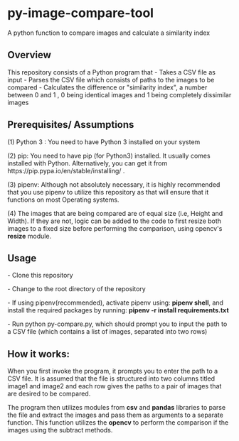 # py-image-compare-tool
A python function to compare images and calculate a similarity index

## Overview
<p>This repository consists of a Python program that
- Takes a CSV file as input
- Parses the CSV file which consists of paths to the images to be compared
- Calculates the difference or "similarity index", a number between 0 and 1 , 0 being identical images and 1 being completely dissimilar images </p>

## Prerequisites/ Assumptions
 <p>
 (1) Python 3 : You need to have  Python 3 installed on your system
 </p>
 (2) pip: You need to have pip (for Python3) installed. It usually comes installed with Python. Alternatively, you can get it from https://pip.pypa.io/en/stable/installing/ .
 </p>
 <p>
  (3) pipenv: Although not absolutely necessary, it is highly recommended that you use pipenv to utilize this repository as that will ensure that it functions on most Operating systems.
  </p>
 <p>
 (4) The images that are being compared are of equal size (i.e, Height  and Width). If they are not, logic can be added to the code to first resize both images to a fixed size before performing the  comparison, using opencv's <strong>resize</strong> module.
 </p>

## Usage
</p>  - Clone this repository</p>
</p>  - Change to the root directory of the repository</p>
 </p> - If using pipenv(recommended), activate pipenv using: <strong>pipenv shell</strong>, and install the required packages by running: <strong>pipenv -r install requirements.txt</strong> </p>
 </p> - Run python py-compare.py, which should prompt you to input the path to a CSV file (which contains a list of images, separated into two rows)</p>


 ## How it works:
 <p> When you first invoke the program, it prompts you to enter the path to a CSV file. It is assumed that the file is structured into two columns titled image1 and image2 and each row gives the paths to a pair of images that are desired to be compared.</p>
 <p> The program then utilizes modules from <strong>csv</strong> and <strong>pandas</strong> libraries to parse the file and extract the images and pass them as arguments to a separate function. This function utilizes the <strong>opencv</strong> to perform the comparison if the images using the subtract methods.
 </p>
